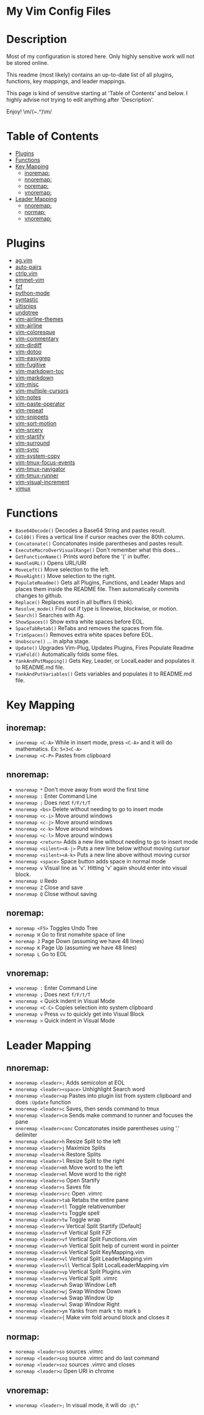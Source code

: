 My Vim Config Files
===================


Description
===========
Most of my configuration is stored here.  Only highly sensitive work will not be stored online.

This readme (most likely) contains an up-to-date list of all plugins, functions, key mappings, and leader mappings.

This page is kind of sensitive starting at 'Table of Contents' and below. I highly advise not trying to edit anything after 'Description'.

Enjoy! \m/(~.^)\m/


Table of Contents
=================
<!-- vim-markdown-toc GFM -->
* [Plugins](#plugins)
* [Functions](#functions)
* [Key Mapping](#key-mapping)
    * [inoremap:](#inoremap)
    * [nnoremap:](#nnoremap)
    * [noremap:](#noremap)
    * [vnoremap:](#vnoremap)
* [Leader Mapping](#leader-mapping)
    * [nnoremap:](#nnoremap-1)
    * [normap:](#normap)
    * [vnoremap:](#vnoremap-1)

<!-- vim-markdown-toc -->


Plugins
=======
 * [ag.vim](https://github.com/rking/ag.vim)
 * [auto-pairs](https://github.com/jiangmiao/auto-pairs)
 * [ctrlp.vim](https://github.com/kien/ctrlp.vim)
 * [emmet-vim](https://github.com/mattn/emmet-vim)
 * [fzf](https://github.com/junegunn/fzf)
 * [python-mode](https://github.com/python-mode/python-mode)
 * [syntastic](https://github.com/scrooloose/syntastic)
 * [ultisnips](https://github.com/SirVer/ultisnips)
 * [undotree](https://github.com/mbbill/undotree)
 * [vim-airline-themes](https://github.com/vim-airline/vim-airline-themes)
 * [vim-airline](https://github.com/bling/vim-airline)
 * [vim-coloresque](https://github.com/gorodinskiy/vim-coloresque)
 * [vim-commentary](https://github.com/tpope/vim-commentary)
 * [vim-dirdiff](https://github.com/will133/vim-dirdiff)
 * [vim-dotoo](https://github.com/dhruvasagar/vim-dotoo)
 * [vim-easygrep](https://github.com/dkprice/vim-easygrep)
 * [vim-fugitive](https://github.com/tpope/vim-fugitive)
 * [vim-markdown-toc](https://github.com/mzlogin/vim-markdown-toc)
 * [vim-markdown](https://github.com/plasticboy/vim-markdown)
 * [vim-misc](https://github.com/xolox/vim-misc)
 * [vim-multiple-cursors](https://github.com/terryma/vim-multiple-cursors)
 * [vim-notes](https://github.com/xolox/vim-notes)
 * [vim-paste-operator](https://github.com/blackbeltscripting/vim-paste-operator)
 * [vim-repeat](https://github.com/tpope/vim-repeat)
 * [vim-snippets](https://github.com/honza/vim-snippets)
 * [vim-sort-motion](https://github.com/christoomey/vim-sort-motion)
 * [vim-srcery](https://github.com/roosta/vim-srcery)
 * [vim-startify](https://github.com/mhinz/vim-startify)
 * [vim-surround](https://github.com/tpope/vim-surround)
 * [vim-sync](https://github.com/eshion/vim-sync)
 * [vim-system-copy](https://github.com/christoomey/vim-system-copy)
 * [vim-tmux-focus-events](https://github.com/tmux-plugins/vim-tmux-focus-events)
 * [vim-tmux-navigator](https://github.com/christoomey/vim-tmux-navigator)
 * [vim-tmux-runner](https://github.com/christoomey/vim-tmux-runner)
 * [vim-visual-increment](https://github.com/triglav/vim-visual-increment)
 * [vimux](https://github.com/benmills/vimux)


Functions
=========
 * `Base64Decode()` Decodes a Base64 String and pastes result.
 * `Col80()` Fires a vertical line if cursor reaches over the 80th column.
 * `Concatonate()` Concatonates inside parentheses and pastes result.
 * `ExecuteMacroOverVisualRange()` Don't remember what this does...
 * `GetFunctionName()` Prints word before the '(' in buffer.
 * `HandleURL()` Opens URL/URI
 * `MoveLeft()` Move selection to the left.
 * `MoveRight()` Move selection to the right.
 * `PopulateReadme()` Gets all Plugins, Functions, and Leader Maps and places them inside the README file. Then automatically commits changes to github.
 * `Replace()` Replaces word in all buffers (I think).
 * `Resolve_mode()` Find out if type is linewise, blockwise, or motion.
 * `Search()` Searches with Ag.
 * `ShowSpaces()` Show extra white spaces before EOL.
 * `SpaceTabRetab()` ReTabs and removes the spaces from file.
 * `TrimSpaces()` Removes extra white spaces before EOL.
 * `Unobscure()` ... in alpha stage.
 * `Update()` Upgrades Vim-Plug, Updates Plugins, Fires Populate Readme
 * `VimFold()` Automatically folds some files.
 * `YankAndPutMapping()` Gets Key, Leader, or LocalLeader and populates it to README.md file.
 * `YankAndPutVariables()` Gets variables and populates it to README.md file.


Key Mapping
===========
inoremap:
---------
 * `inoremap <C-A>` While in insert mode, press `<C-A>` and it will do mathematics. Ex: `5+3<C-A>`
 * `inoremap <C-P>` Pastes from clipboard

nnoremap:
---------
 * `nnoremap *` Don't move away from word the first time
 * `nnoremap :` Enter Command Line
 * `nnoremap ;` Does next `f/F/t/T`
 * `nnoremap <bs>` Delete without needing to go to insert mode
 * `nnoremap <c-i>` Move around windows
 * `nnoremap <c-j>` Move around windows
 * `nnoremap <c-k>` Move around windows
 * `nnoremap <c-l>` Move around windows
 * `nnoremap <return>` Adds a new line without needing to go to insert mode
 * `nnoremap <silent><A-j>` Puts a new line below without moving cursor
 * `nnoremap <silent><A-k>` Puts a new line above without moving cursor
 * `nnoremap <space>` Space button adds space in normal mode
 * `nnoremap v` Visual line as 'v'. Hitting 'v' again should enter into visual block.
 * `nnoremap U` Redo
 * `nnoremap Z` Close and save
 * `nnoremap Q` Close without saving

noremap:
--------
 * `noremap <F5>` Toggles Undo Tree
 * `noremap H` Go to first nonwhite space of line
 * `noremap J` Page Down (assuming we have 48 lines)
 * `noremap K` Page Up (assuming we have 48 lines)
 * `noremap L` Go to EOL

vnoremap:
---------
 * `vnoremap :` Enter Command Line
 * `vnoremap ;` Does next `f/F/t/T`
 * `vnoremap <` Quick indent in Visual Mode
 * `vnoremap <C-C>` Copies selection into system clipboard
 * `vnoremap v` Press `vv` to quickly get into Visual Block
 * `vnoremap >` Quick indent in Visual Mode


Leader Mapping
==============
nnoremap:
---------
 * `nnoremap <leader>;` Adds semicolon at EOL
 * `nnoremap <leader><space>` Unhighlight Search word
 * `nnoremap <leader>ap` Pastes into plugin list from system clipboard and does `:Update` function
 * `nnoremap <leader>c` Saves, then sends command to tmux
 * `nnoremap <leader>cm` Sends make command to runner and focuses the pane
 * `nnoremap <leader>conc` Concatonates inside parentheses using '.' delimiter
 * `nnoremap <leader>h` Resize Split to the left
 * `nnoremap <leader>j` Maximize Splits
 * `nnoremap <leader>k` Restore Splits
 * `nnoremap <leader>l` Resize Split to the right
 * `nnoremap <leader>mh` Move word to the left
 * `nnoremap <leader>ml` Move word to the right
 * `nnoremap <leader>o` Open Startify
 * `nnoremap <leader>s` Saves file
 * `nnoremap <leader>src` Open .vimrc
 * `nnoremap <leader>tab` Retabs the entire pane
 * `nnoremap <leader>tl` Toggle relativenumber
 * `nnoremap <leader>ts` Toggle spell
 * `nnoremap <leader>tw` Toggle wrap
 * `nnoremap <leader>v` Vertical Split Startify [Default]
 * `nnoremap <leader>vF` Vertical Split FZF
 * `nnoremap <leader>vf` Vertical Split Functions.vim
 * `nnoremap <leader>vh` Vertical Split help of current word in pointer
 * `nnoremap <leader>vk` Vertical Split KeyMapping.vim
 * `nnoremap <leader>vl` Vertical Split LeaderMapping.vim
 * `nnoremap <leader>vll` Vertical Split LocalLeaderMapping.vim
 * `nnoremap <leader>vp` Vertical Split Plugins.vim
 * `nnoremap <leader>vs` Vertical Split .vimrc
 * `nnoremap <leader>wh` Swap Window Left
 * `nnoremap <leader>wj` Swap Window Down
 * `nnoremap <leader>wk` Swap Window Up
 * `nnoremap <leader>wl` Swap Window Right
 * `nnoremap <leader>ym` Yanks from mark `t` to mark `b`
 * `nnoremap <leader>{` Make vim fold around block and closes it

normap:
-------
 * `noremap <leader>so` sources .vimrc
 * `noremap <leader>sog` source .vimrc and do last command
 * `noremap <leader>soz` sources .vimrc and closes
 * `noremap <leader>u` Open URI in chrome

vnoremap:
---------
 * `vnoremap <leader>;` In visual mode, it will do `:@\"`


